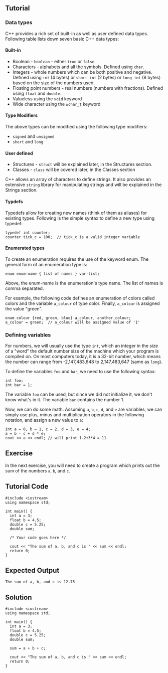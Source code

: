 Tutorial
--------

### Data types

C++ provides a rich set of built-in as well as user defined data types. Following table lists down seven basic C++ data types:

#### Built-in
* Boolean - `boolean` - either `true` or `false`
* Characters - alphabets and all the symbols. Defined using `char`.
* Integers - whole numbers which can be both positive and negative. Defined using `int` (4 bytes) or `short int` (2 bytes) or `long int` (8 bytes) based on the size of the numbers used.
* Floating point numbers - real numbers (numbers with fractions). Defined using `float` and `double`.
* Valueless	 using the `void` keyword
* Wide character using the `wchar_t` keyword


#### Type Modifiers

The above types can be modified using the following type modifiers:
* `signed` and `unsigned`
* `short` and `long`

#### User defined
* Structures - `struct` will be explained later, in the Structures section.
* Classes - `class` will be covered later, in the Classes section

C++ allows an array of characters to define strings. It also provides an extensive `string` library for manipulating strings and will be explained in the Strings section.

#### Typdefs
Typedefs allow for creating new names (think of them as aliases) for existing types. Following is the simple syntax to define a new type using typedef:

    typedef int counter;
    counter tick_c = 100;  // tick_c is a valid integer variable

#### Enumerated types

To create an enumeration requires the use of the keyword enum. The general form of an enumeration type is:

    enum enum-name { list of names } var-list;
Above, the enum-name is the enumeration's type name. The list of names is comma separated.

For example, the following code defines an enumeration of colors called colors and the variable `a_colour` of type color. Finally, `a_colour` is assigned the value "green".

    enum colour {red, green, blue} a_colour, another_colour;
    a_colour = green;  // a_colour will be assigned value of '1'

### Defining variables

For numbers, we will usually use the type `int`, which an integer in the size of a "word" the default number size of the machine which your program is
compiled on. On most computers today, it is a 32-bit number, which means the number can range from -2,147,483,648 to 2,147,483,647 (same as `long`).

To define the variables `foo` and `bar`, we need to use the following syntax:

    int foo;
    int bar = 1;

The variable `foo` can be used, but since we did not initialize it, we don't know what's in it. The variable `bar` contains the number 1.

Now, we can do some math. Assuming `a`, `b`, `c`, `d`, and `e` are variables, we can simply use plus, minus and multiplication operators
in the following notation, and assign a new value to `a`:

    int a = 0, b = 1, c = 2, d = 3, e = 4;
    a = b - c + d * e;
    cout << a << endl; // will print 1-2+3*4 = 11

Exercise
--------

In the next exercise, you will need to create a program which prints out the sum of the numbers `a`, `b`, and `c`.

Tutorial Code
-------------

    #include <iostream>
    using namespace std;

    int main() {
      int a = 3;
      float b = 4.5;
      double c = 5.25;
      double sum;

      /* Your code goes here */

      cout << "The sum of a, b, and c is " << sum << endl;
      return 0;
    }

Expected Output
---------------
    The sum of a, b, and c is 12.75

Solution
--------
    #include <iostream>
    using namespace std;

    int main() {
      int a = 3;
      float b = 4.5;
      double c = 5.25;
      double sum;

      sum = a + b + c;

      cout << "The sum of a, b, and c is " << sum << endl;
      return 0;
    }
